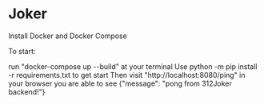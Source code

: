 # Joker

Install Docker and Docker Compose 

To start:

run "docker-compose up --build" at your terminal
Use python -m pip install -r requirements.txt to get start
Then visit "http://localhost:8080/ping" in your browser
you are able to see  {"message": "pong from 312Joker backend!"}